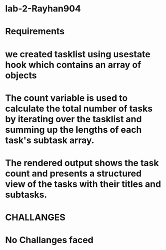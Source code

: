 # lab-2-Rayhan904

# Requirements
# we created tasklist using usestate hook which contains an array of objects

# The count variable is used to calculate the total number of tasks by iterating over the tasklist and summing up the lengths of each task's subtask array.

# The rendered output shows the task count and presents a structured view of the tasks with their titles and subtasks.

# CHALLANGES
# No Challanges faced

